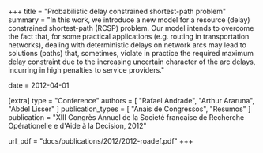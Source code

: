 +++
title = "Probabilistic delay constrained shortest-path problem"
summary = "In this work, we introduce a new model for a resource (delay) constrained shortest-path (RCSP) problem. Our model intends to overcome the fact that, for some practical applications (e.g. routing in transportation networks), dealing with deterministic delays on network arcs may lead to solutions (paths) that, sometimes, violate in practice the required maximum delay constraint due to the increasing uncertain character of the arc delays, incurring in high penalties to service providers."

date = 2012-04-01

[extra]
type = "Conference"
authors = [ "Rafael Andrade", "Arthur Araruna", "Abdel Lisser" ]
publication_types = [ "Anais de Congressos", "Resumos" ]
publication = "XIII Congrès Annuel de la Societé française de Recherche Opérationelle e d'Aide à la Decision, 2012"

url_pdf = "docs/publications/2012/2012-roadef.pdf"
+++